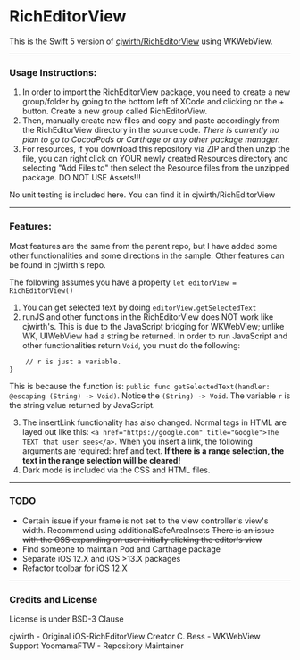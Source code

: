 # RichEditorView

This is the Swift 5 version of [cjwirth/RichEditorView](https://github.com/cjwirth/RichEditorView) using WKWebView. 

-------

### Usage Instructions:

1. In order to import the RichEditorView package, you need to create a new group/folder by going to the bottom left of XCode and clicking on the + button. Create a new group called RichEditorView. 
2. Then, manually create new files and copy and paste accordingly from the RichEditorView directory in the source code. _There is currently no plan to go to CocoaPods or Carthage or any other package manager._ 
3. For resources, if you download this repository via ZIP and then unzip the file, you can right click on YOUR newly created Resources directory and selecting "Add Files to" then select the Resource files from the unzipped package. DO NOT USE Assets!!!

No unit testing is included here. You can find it in cjwirth/RichEditorView

---

### Features:

Most features are the same from the parent repo, but I have added some other functionalities and some directions in the sample. Other features can be found in cjwirth's repo.

The following assumes you have a property `let editorView = RichEditorView()`

1. You can get selected text by doing `editorView.getSelectedText`
2. runJS and other functions in the RichEditorView does NOT work like cjwirth's. This is due to the JavaScript bridging for WKWebView; unlike WK, UIWebView had a string be returned. In order to run JavaScript and other functionalities return `Void`, you must do the following:
```editorView.getSelectedText() { r in
    // r is just a variable.
}
```
This is because the function is: `public func getSelectedText(handler: @escaping (String) -> Void)`. Notice the `(String) -> Void`. The variable `r` is the string value returned by JavaScript.

3. The insertLink functionality has also changed. Normal <a> tags in HTML are layed out like this: `<a href="https://google.com" title="Google">The TEXT that user sees</a>`. When you insert a link, the following arguments are required: href and text. **If there is a range selection, the text in the range selection will be cleared!**
4. Dark mode is included via the CSS and HTML files.

---

### TODO

- Certain issue if your frame is not set to the view controller's view's width. Recommend using additionalSafeAreaInsets ~~There is an issue with the CSS expanding on user initially clicking the editor's view~~
- Find someone to maintain Pod and Carthage package
- Separate iOS 12.X and iOS >13.X packages
- Refactor toolbar for iOS 12.X

---

### Credits and License

License is under BSD-3 Clause

cjwirth - Original iOS-RichEditorView Creator
C. Bess - WKWebView Support
YoomamaFTW - Repository Maintainer
